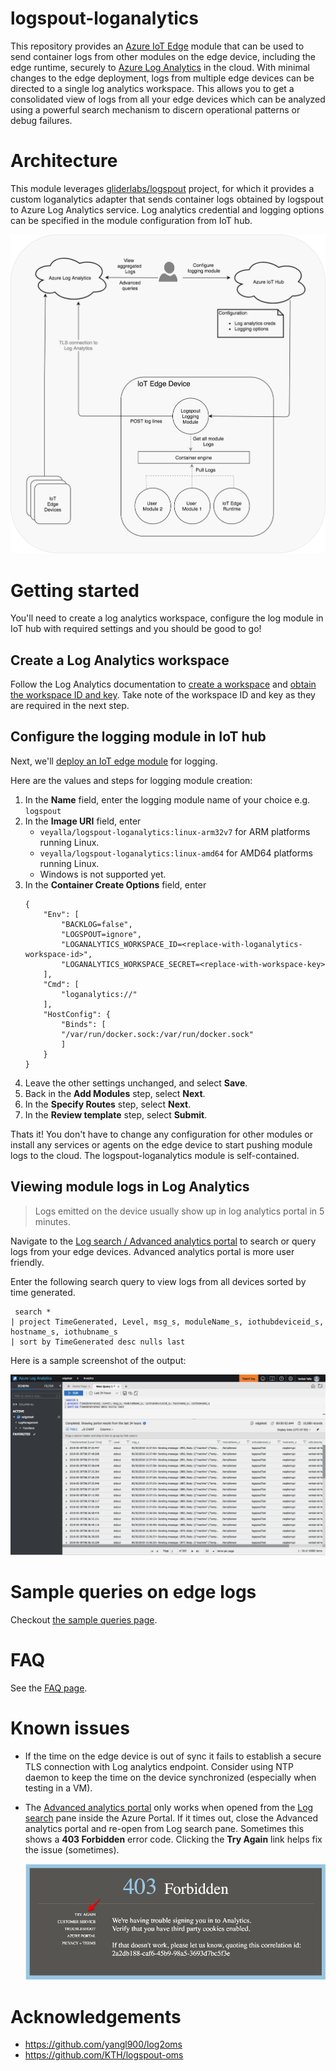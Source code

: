 # logspout-loganalytics
This repository provides an [Azure IoT Edge](https://azure.microsoft.com/en-us/services/iot-edge/)
module that can be used to send container logs from other modules on the edge device, including the
edge runtime, securely to [Azure Log Analytics](https://docs.microsoft.com/en-us/azure/log-analytics/)
in the cloud. With minimal changes to the edge deployment, logs from multiple edge devices can be
directed to a single log analytics workspace. This allows you to get a consolidated view of logs from
all your edge devices which can be analyzed using a powerful search mechanism to discern 
operational patterns or debug failures.

# Architecture
This module leverages [gliderlabs/logspout](https://github.com/gliderlabs/logspout) project, for which it provides a custom loganalytics adapter that sends container logs obtained by logspout to Azure Log Analytics service. Log analytics credential and logging options can be specified in the module configuration from IoT hub.

![architecture](media/logspout.png)

# Getting started
You'll need to create a log analytics workspace, configure the log module in IoT hub with required settings and you should be good to go!

## Create a Log Analytics workspace
Follow the Log Analytics documentation to [create a workspace](https://docs.microsoft.com/en-us/azure/log-analytics/log-analytics-quick-collect-linux-computer#create-a-workspace) and [obtain the workspace ID and key](https://docs.microsoft.com/en-us/azure/log-analytics/log-analytics-quick-collect-linux-computer#obtain-workspace-id-and-key). Take note of the workspace ID and key as they are required in the next step.

## Configure the logging module in IoT hub
Next, we'll [deploy an IoT edge module](https://docs.microsoft.com/en-us/azure/iot-edge/tutorial-simulate-device-linux#deploy-a-module) for logging. 

Here are the values and steps for logging module creation:
1. In the **Name** field, enter the logging module name of your choice e.g. ```logspout```
1. In the **Image URI** field, enter
    * ```veyalla/logspout-loganalytics:linux-arm32v7``` for ARM platforms running Linux.
    * ```veyalla/logspout-loganalytics:linux-amd64``` for AMD64 platforms running Linux.
    * Windows is not supported yet.
1. In the **Container Create Options** field, enter
    ```
    {
        "Env": [
            "BACKLOG=false",
            "LOGSPOUT=ignore",
            "LOGANALYTICS_WORKSPACE_ID=<replace-with-loganalytics-workspace-id>",
            "LOGANALYTICS_WORKSPACE_SECRET=<replace-with-workspace-key>
        ],
        "Cmd": [
            "loganalytics://"
        ],
        "HostConfig": {
            "Binds": [
            "/var/run/docker.sock:/var/run/docker.sock"
            ]
        }
    }
1. Leave the other settings unchanged, and select **Save**.
1. Back in the **Add Modules** step, select **Next**.
1. In the **Specify Routes** step, select **Next**.
1. In the **Review template** step, select **Submit**.

Thats it! You don't have to change any configuration for other modules or install any services or agents on the edge device to start pushing module logs to the cloud. The logspout-loganalytics module is self-contained.

## Viewing module logs in Log Analytics
>Logs emitted on the device usually show up in log analytics portal in 5 minutes.

Navigate to the [Log search / Advanced analytics portal](https://docs.microsoft.com/en-us/azure/log-analytics/log-analytics-log-search-portals) to search or query logs from your edge devices. Advanced analytics portal is more user friendly.

Enter the following search query to view logs from all devices sorted by time generated.

```
 search *
| project TimeGenerated, Level, msg_s, moduleName_s, iothubdeviceid_s, hostname_s, iothubname_s
| sort by TimeGenerated desc nulls last
```

Here is a sample screenshot of the output:

![ala-query](media/ala-query.png)


# Sample queries on edge logs
Checkout [the sample queries page](sample-queries.md).

# FAQ
See the [FAQ page](faq.md).

# Known issues
* If the time on the edge device is out of sync it fails to establish a secure TLS connection with Log analytics endpoint. Consider using NTP daemon to keep the time on the device synchronized (especially when testing in a VM).

* The [Advanced analytics portal](https://docs.microsoft.com/en-us/azure/log-analytics/log-analytics-log-search-portals#advanced-analytics-portal) only works when opened from the [Log search](https://docs.microsoft.com/en-us/azure/log-analytics/log-analytics-log-search-portals#log-search) pane inside the Azure Portal. If it times out, close the Advanced analytics portal and re-open from Log search pane. Sometimes this shows a **403 Forbidden** error code. Clicking the **Try Again** link helps fix the issue (sometimes).

    ![error-try-again](media/error-try-again.png)

# Acknowledgements

* https://github.com/yangl900/log2oms
* https://github.com/KTH/logspout-oms

